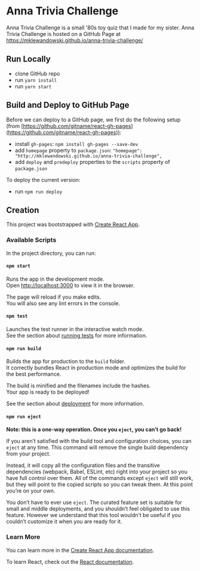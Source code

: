 # Anna Trivia Challenge
Anna Trivia Challenge is a small '80s toy quiz that I made for my sister. Anna Trivia Challenge is hosted on a GitHub Page at https://mklewandowski.github.io/anna-trivia-challenge/

## Run Locally
- clone GitHub repo
- run `yarn install`
- run `yarn start`

## Build and Deploy to GitHub Page
Before we can deploy to a GitHub page, we first do the following setup (from [https://github.com/gitname/react-gh-pages](https://github.com/gitname/react-gh-pages)):
- install `gh-pages`: `npm install gh-pages --save-dev`
- add `homepage` property to `package.json`: `"homepage": "http://mklewandowski.github.io/anna-trivia-challenge",`
- add `deploy` and `predeploy` properties to the `scripts` property of `package.json`

To deploy the current version:
- run `npm run deploy`

## Creation

This project was bootstrapped with [Create React App](https://github.com/facebook/create-react-app).

### Available Scripts

In the project directory, you can run:

#### `npm start`

Runs the app in the development mode.\
Open [http://localhost:3000](http://localhost:3000) to view it in the browser.

The page will reload if you make edits.\
You will also see any lint errors in the console.

#### `npm test`

Launches the test runner in the interactive watch mode.\
See the section about [running tests](https://facebook.github.io/create-react-app/docs/running-tests) for more information.

#### `npm run build`

Builds the app for production to the `build` folder.\
It correctly bundles React in production mode and optimizes the build for the best performance.

The build is minified and the filenames include the hashes.\
Your app is ready to be deployed!

See the section about [deployment](https://facebook.github.io/create-react-app/docs/deployment) for more information.

#### `npm run eject`

**Note: this is a one-way operation. Once you `eject`, you can’t go back!**

If you aren’t satisfied with the build tool and configuration choices, you can `eject` at any time. This command will remove the single build dependency from your project.

Instead, it will copy all the configuration files and the transitive dependencies (webpack, Babel, ESLint, etc) right into your project so you have full control over them. All of the commands except `eject` will still work, but they will point to the copied scripts so you can tweak them. At this point you’re on your own.

You don’t have to ever use `eject`. The curated feature set is suitable for small and middle deployments, and you shouldn’t feel obligated to use this feature. However we understand that this tool wouldn’t be useful if you couldn’t customize it when you are ready for it.

### Learn More

You can learn more in the [Create React App documentation](https://facebook.github.io/create-react-app/docs/getting-started).

To learn React, check out the [React documentation](https://reactjs.org/).
